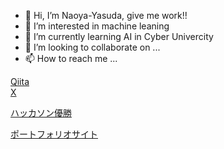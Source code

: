 - 👋 Hi, I’m Naoya-Yasuda,  give me work!!
- 👀 I’m interested in machine leaning
- 🌱 I’m currently learning AI in Cyber Univercity
- 💞️ I’m looking to collaborate on ...
- 📫 How to reach me ...

[Qiita](https://qiita.com/2301330039zz)<br>
[X](https://twitter.com/yasutyNhoffman/)<br>

[ハッカソン優勝](https://hacku.yahoo.co.jp/hacku2023_online/index.html)<br>

[ポートフォリオサイト](https://naoya-yasuda.github.io/portfolio2/)<br>
<!---
Naoya-Yasuda/Naoya-Yasuda is a ✨ special ✨ repository because its `README.md` (this file) appears on your GitHub profile.
You can click the Preview link to take a look at your changes.
--->

